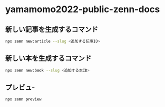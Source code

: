 # yamamomo2022-public-zenn-docs

## 新しい記事を生成するコマンド
```bash
npx zenn new:article --slug <追加する記事ID>
```

## 新しい本を生成するコマンド
```bash
npx zenn new:book --slug <追加する本ID>
```

## プレビュ-

```bash
npx zenn preview
```
